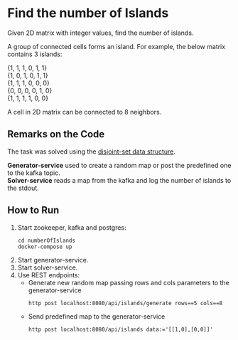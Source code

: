 Find the number of Islands
==============

Given 2D matrix with integer values, find the number of islands.

A group of connected cells forms an island. For example, the below matrix contains 3 islands:

{1, 1, 1, 0, 1, 1}\
{1, 0, 1, 0, 1, 1}\
{1, 1, 1, 0, 0, 0}\
{0, 0, 0, 0, 1, 0}\
{1, 1, 1, 1, 0, 0}

A cell in 2D matrix can be connected to 8 neighbors.

Remarks on the Code
-------------------

The task was solved using the [disjoint-set data structure](https://en.wikipedia.org/wiki/Disjoint-set_data_structure).

**Generator-service** used to create a random map or post the predefined one to the kafka topic.\
**Solver-service** reads a map from the kafka and log the number of islands to the stdout.

How to Run
----------

1. Start zookeeper, kafka and postgres: 
    ~~~~
    cd numberOfIslands
    docker-compose up
    ~~~~
2. Start generator-service.
3. Start solver-service.
4. Use REST endpoints:
    * Generate new random map passing rows and cols parameters to the generator-service
        ~~~~
        http post localhost:8080/api/islands/generate rows==5 cols==8
        ~~~~
    * Send predefined map to the generator-service
        ~~~~
        http post localhost:8080/api/islands data:='[[1,0],[0,0]]'
        ~~~~
